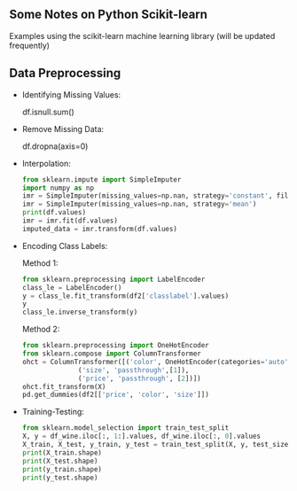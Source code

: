 ## Some Notes on Python Scikit-learn
Examples using the scikit-learn machine learning library (will be updated frequently)


## Data Preprocessing
  - Identifying Missing Values:
  
	df.isnull.sum()
	
  - Remove Missing Data:
  
	df.dropna(axis=0)
	
  - Interpolation:
    ```python
	from sklearn.impute import SimpleImputer
	import numpy as np
	imr = SimpleImputer(missing_values=np.nan, strategy='constant', fill_value=42)
	imr = SimpleImputer(missing_values=np.nan, strategy='mean')
	print(df.values)
	imr = imr.fit(df.values)
	imputed_data = imr.transform(df.values)
	```
  - Encoding Class Labels:
  
    Method 1:
    ```python
	from sklearn.preprocessing import LabelEncoder
	class_le = LabelEncoder()
	y = class_le.fit_transform(df2['classlabel'].values)
	y
	class_le.inverse_transform(y)
	```
    Method 2:
    ```python
	from sklearn.preprocessing import OneHotEncoder
	from sklearn.compose import ColumnTransformer
	ohct = ColumnTransformer([('color', OneHotEncoder(categories='auto'), [0]), 
				  ('size', 'passthrough',[1]), 
				  ('price', 'passthrough', [2])])
	ohct.fit_transform(X)	
	pd.get_dummies(df2[['price', 'color', 'size']])
	```
  - Training-Testing:
    ```python
	from sklearn.model_selection import train_test_split
	X, y = df_wine.iloc[:, 1:].values, df_wine.iloc[:, 0].values
	X_train, X_test, y_train, y_test = train_test_split(X, y, test_size=0.3, random_state=0, stratify=y)
	print(X_train.shape)
	print(X_test.shape)
	print(y_train.shape)
	print(y_test.shape)
	```
